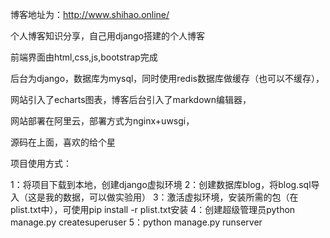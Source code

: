 博客地址为：http://www.shihao.online/

个人博客知识分享，自己用django搭建的个人博客

前端界面由html,css,js,bootstrap完成

后台为django，数据库为mysql，同时使用redis数据库做缓存（也可以不缓存），

网站引入了echarts图表，博客后台引入了markdown编辑器，

网站部署在阿里云，部署方式为nginx+uwsgi，

源码在上面，喜欢的给个星


项目使用方式：

1：将项目下载到本地，创建django虚拟环境
2：创建数据库blog，将blog.sql导入（这是我的数据，可以做实验用）
3：激活虚拟环境，安装所需的包（在plist.txt中），可使用pip install -r plist.txt安装
4：创建超级管理员python manage.py createsuperuser
5：python manage.py runserver
